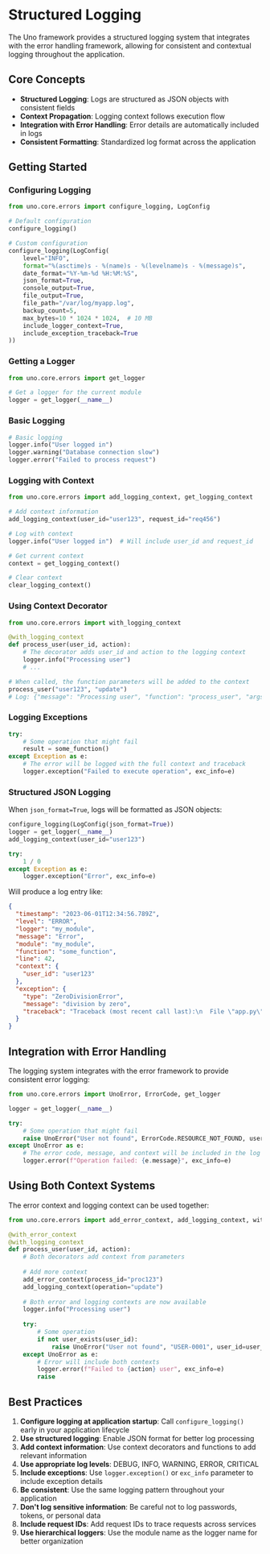 # Structured Logging

The Uno framework provides a structured logging system that integrates with the error handling framework, allowing for consistent and contextual logging throughout the application.

## Core Concepts

- **Structured Logging**: Logs are structured as JSON objects with consistent fields
- **Context Propagation**: Logging context follows execution flow
- **Integration with Error Handling**: Error details are automatically included in logs
- **Consistent Formatting**: Standardized log format across the application

## Getting Started

### Configuring Logging

```python
from uno.core.errors import configure_logging, LogConfig

# Default configuration
configure_logging()

# Custom configuration
configure_logging(LogConfig(
    level="INFO",
    format="%(asctime)s - %(name)s - %(levelname)s - %(message)s",
    date_format="%Y-%m-%d %H:%M:%S",
    json_format=True,
    console_output=True,
    file_output=True,
    file_path="/var/log/myapp.log",
    backup_count=5,
    max_bytes=10 * 1024 * 1024,  # 10 MB
    include_logger_context=True,
    include_exception_traceback=True
))
```

### Getting a Logger

```python
from uno.core.errors import get_logger

# Get a logger for the current module
logger = get_logger(__name__)
```

### Basic Logging

```python
# Basic logging
logger.info("User logged in")
logger.warning("Database connection slow")
logger.error("Failed to process request")
```

### Logging with Context

```python
from uno.core.errors import add_logging_context, get_logging_context

# Add context information
add_logging_context(user_id="user123", request_id="req456")

# Log with context
logger.info("User logged in")  # Will include user_id and request_id

# Get current context
context = get_logging_context()

# Clear context
clear_logging_context()
```

### Using Context Decorator

```python
from uno.core.errors import with_logging_context

@with_logging_context
def process_user(user_id, action):
    # The decorator adds user_id and action to the logging context
    logger.info("Processing user")
    # ...

# When called, the function parameters will be added to the context
process_user("user123", "update")
# Log: {"message": "Processing user", "function": "process_user", "args": {"user_id": "user123", "action": "update"}, ...}
```

### Logging Exceptions

```python
try:
    # Some operation that might fail
    result = some_function()
except Exception as e:
    # The error will be logged with the full context and traceback
    logger.exception("Failed to execute operation", exc_info=e)
```

### Structured JSON Logging

When `json_format=True`, logs will be formatted as JSON objects:

```python
configure_logging(LogConfig(json_format=True))
logger = get_logger(__name__)
add_logging_context(user_id="user123")

try:
    1 / 0
except Exception as e:
    logger.exception("Error", exc_info=e)
```

Will produce a log entry like:

```json
{
  "timestamp": "2023-06-01T12:34:56.789Z",
  "level": "ERROR",
  "logger": "my_module",
  "message": "Error",
  "module": "my_module",
  "function": "some_function",
  "line": 42,
  "context": {
    "user_id": "user123"
  },
  "exception": {
    "type": "ZeroDivisionError",
    "message": "division by zero",
    "traceback": "Traceback (most recent call last):\n  File \"app.py\", line 42, in some_function\n    1 / 0\nZeroDivisionError: division by zero"
  }
}
```

## Integration with Error Handling

The logging system integrates with the error framework to provide consistent error logging:

```python
from uno.core.errors import UnoError, ErrorCode, get_logger

logger = get_logger(__name__)

try:
    # Some operation that might fail
    raise UnoError("User not found", ErrorCode.RESOURCE_NOT_FOUND, user_id="123")
except UnoError as e:
    # The error code, message, and context will be included in the log
    logger.error(f"Operation failed: {e.message}", exc_info=e)
```

## Using Both Context Systems

The error context and logging context can be used together:

```python
from uno.core.errors import add_error_context, add_logging_context, with_error_context, with_logging_context

@with_error_context
@with_logging_context
def process_user(user_id, action):
    # Both decorators add context from parameters
    
    # Add more context
    add_error_context(process_id="proc123")
    add_logging_context(operation="update")
    
    # Both error and logging contexts are now available
    logger.info("Processing user")
    
    try:
        # Some operation
        if not user_exists(user_id):
            raise UnoError("User not found", "USER-0001", user_id=user_id)
    except UnoError as e:
        # Error will include both contexts
        logger.error(f"Failed to {action} user", exc_info=e)
        raise
```

## Best Practices

1. **Configure logging at application startup**: Call `configure_logging()` early in your application lifecycle
2. **Use structured logging**: Enable JSON format for better log processing
3. **Add context information**: Use context decorators and functions to add relevant information
4. **Use appropriate log levels**: DEBUG, INFO, WARNING, ERROR, CRITICAL
5. **Include exceptions**: Use `logger.exception()` or `exc_info` parameter to include exception details
6. **Be consistent**: Use the same logging pattern throughout your application
7. **Don't log sensitive information**: Be careful not to log passwords, tokens, or personal data
8. **Include request IDs**: Add request IDs to trace requests across services
9. **Use hierarchical loggers**: Use the module name as the logger name for better organization